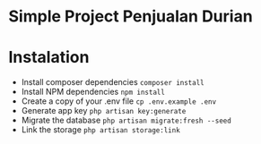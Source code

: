 # Simple Project Penjualan Durian
# Instalation
- Install composer dependencies ``` composer install ```
- Install NPM dependencies ``` npm install ```
- Create a copy of your .env file ``` cp .env.example .env ```
- Generate app key ``` php artisan key:generate ```
- Migrate the database ``` php artisan migrate:fresh --seed ```
- Link the storage ``` php artisan storage:link ```
